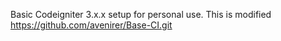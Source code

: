 Basic Codeigniter 3.x.x setup for personal use.
This is modified https://github.com/avenirer/Base-CI.git

